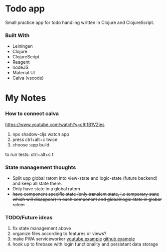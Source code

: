 
# Todo app
Small practice app for todo handling written in Clojure and ClojureScript. 


### Built With
* Leiningen 
* Clojure
* ClojureScript
* Reagent
* nodeJS
* Material UI
* Calva (vscode)





# My Notes 

### How to connect calva 
https://www.youtube.com/watch?v=c9I1B1VZies
1. npx shadow-cljs watch app
2. press ctrl+alt+c twice
3. choose :app build

to run  tests: ctrl+alt+c t

### State management thoughts
* Split upp global ratom into view-state and logic-state (future backend) and keep all state there. 
* ~~Only have state in a global ratom~~
* ~~have component specific state (only transient state, i.e temporary state which will disappear) in each component and global/logic state in globar ratom~~

### TODO/Future ideas
1. fix state management above
2. organize files according to features or views?
3. make PWA serviceworker [youtube example](https://www.youtube.com/watch?v=atUdVSuNRjA) [github example](https://github.com/surabayajs/calculator-pwa-clojurescript/blob/master/src/calculator_app/core.cljs)  
4. hook up to firebase with login functionality and persistant data storage
